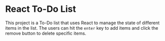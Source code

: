 # React To-Do List

This project is a To-Do list that uses React to manage the state of different items in the list. The users can hit the `enter` key to add items and click the remove button to delete specific items.

